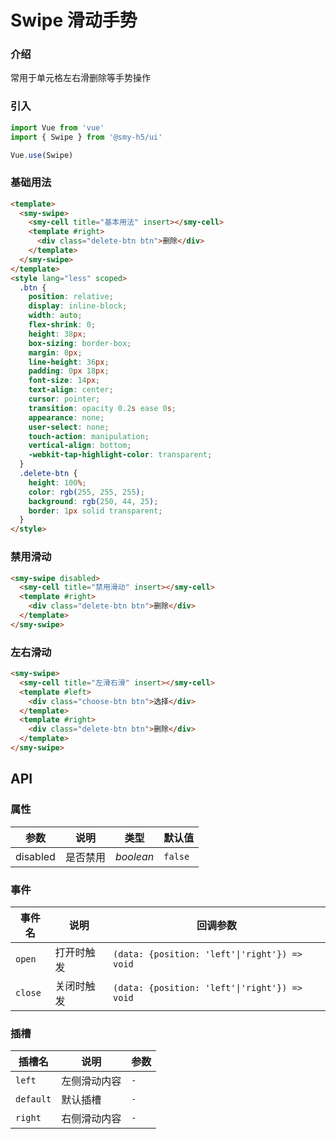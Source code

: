 # Swipe 滑动手势

### 介绍

常用于单元格左右滑删除等手势操作

### 引入
```js
import Vue from 'vue'
import { Swipe } from '@smy-h5/ui'

Vue.use(Swipe)
```


### 基础用法

```html
<template>
  <smy-swipe>
    <smy-cell title="基本用法" insert></smy-cell>
    <template #right>
      <div class="delete-btn btn">删除</div>
    </template>
  </smy-swipe>
</template>
<style lang="less" scoped>
  .btn {
    position: relative;
    display: inline-block;
    width: auto;
    flex-shrink: 0;
    height: 38px;
    box-sizing: border-box;
    margin: 0px;
    line-height: 36px;
    padding: 0px 18px;
    font-size: 14px;
    text-align: center;
    cursor: pointer;
    transition: opacity 0.2s ease 0s;
    appearance: none;
    user-select: none;
    touch-action: manipulation;
    vertical-align: bottom;
    -webkit-tap-highlight-color: transparent;
  }
  .delete-btn {
    height: 100%;
    color: rgb(255, 255, 255);
    background: rgb(250, 44, 25);
    border: 1px solid transparent;
  }
</style>
```

### 禁用滑动

```html
<smy-swipe disabled>
  <smy-cell title="禁用滑动" insert></smy-cell>
  <template #right>
    <div class="delete-btn btn">删除</div>
  </template>
</smy-swipe>
```

### 左右滑动

```html
<smy-swipe>
  <smy-cell title="左滑右滑" insert></smy-cell>
  <template #left>
    <div class="choose-btn btn">选择</div>
  </template>
  <template #right>
    <div class="delete-btn btn">删除</div>
  </template>
</smy-swipe>
```

## API

### 属性

| 参数     | 说明     | 类型      | 默认值  |
| -------- | -------- | --------- | ------- |
| disabled | 是否禁用 | _boolean_ | `false` |

### 事件

| 事件名 | 说明       | 回调参数                                      |
| ------ | ---------- | --------------------------------------------- |
| `open`   | 打开时触发 | `(data: {position: 'left'\|'right'}) => void` |
| `close`  | 关闭时触发 | `(data: {position: 'left'\|'right'}) => void` |

### 插槽

| 插槽名    | 说明         | 参数 |
| --------- | ------------ | ---- |
| `left`    | 左侧滑动内容 | `-`  |
| `default` | 默认插槽     | `-`  |
| `right`   | 右侧滑动内容 | `-`  |
